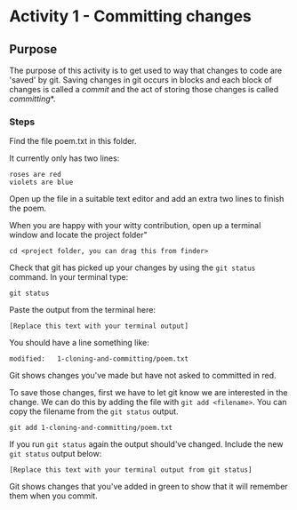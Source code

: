 
# Activity 1 - Committing changes

## Purpose

The purpose of this activity is to get used to way that changes to code are 'saved' by git. Saving changes in git occurs in blocks and each block of changes is called a *commit* and the act of storing those changes is called *committing**.

### Steps

Find the file poem.txt in this folder.

It currently only has two lines:

```
roses are red
violets are blue
```

Open up the file in a suitable text editor and add an extra two lines to finish the poem.

When you are happy with your witty contribution, open up a terminal window and locate the project folder"

```
cd <project folder, you can drag this from finder>
```

Check that git has picked up your changes by using the `git status` command. In your terminal type:

```
git status
```

Paste the output from the terminal here:

```
[Replace this text with your terminal output]
```

You should have a line something like:

```
modified:   1-cloning-and-committing/poem.txt
```
Git shows changes you've made but have not asked to committed in red.

To save those changes, first we have to let git know we are interested in the change. We can do this by adding the file with `git add <filename>`. You can copy the filename from the `git status` output.

```
git add 1-cloning-and-committing/poem.txt
```

If you run `git status` again the output should've changed. Include the new `git status` output below:

```
[Replace this text with your terminal output from git status]
```

Git shows changes that you've added in green to show that it will remember them when you commit.
